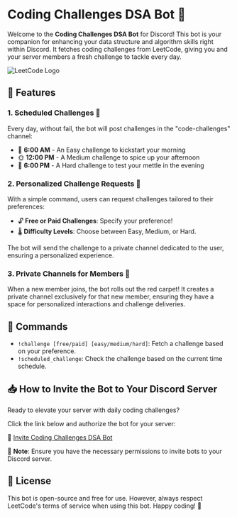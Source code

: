 # Coding Challenges DSA Bot 🤖

Welcome to the **Coding Challenges DSA Bot** for Discord! This bot is your companion for enhancing your data structure and algorithm skills right within Discord. It fetches coding challenges from LeetCode, giving you and your server members a fresh challenge to tackle every day.

![LeetCode Logo](https://leetcode.com/static/images/LeetCode_Sharing.png)

## 🌟 Features

### 1. Scheduled Challenges 📆
Every day, without fail, the bot will post challenges in the "code-challenges" channel:
   - 🌅 **6:00 AM** - An Easy challenge to kickstart your morning
   - 🌞 **12:00 PM** - A Medium challenge to spice up your afternoon
   - 🌙 **6:00 PM** - A Hard challenge to test your mettle in the evening

### 2. Personalized Challenge Requests 🎯
With a simple command, users can request challenges tailored to their preferences:
   - 🔓 **Free or Paid Challenges**: Specify your preference!
   - 🌡️ **Difficulty Levels**: Choose between Easy, Medium, or Hard.

The bot will send the challenge to a private channel dedicated to the user, ensuring a personalized experience.

### 3. Private Channels for Members 🚪
When a new member joins, the bot rolls out the red carpet! It creates a private channel exclusively for that new member, ensuring they have a space for personalized interactions and challenge deliveries.

## 📜 Commands

- `!challenge [free/paid] [easy/medium/hard]`: Fetch a challenge based on your preference.
- `!scheduled_challenge`: Check the challenge based on the current time schedule.

## 📥 How to Invite the Bot to Your Discord Server

Ready to elevate your server with daily coding challenges? 

Click the link below and authorize the bot for your server:

🔗 [Invite Coding Challenges DSA Bot](https://discord.com/api/oauth2/authorize?client_id=1139507348952600626&permissions=67600&scope=bot)

🚨 **Note**: Ensure you have the necessary permissions to invite bots to your Discord server.

## 📝 License

This bot is open-source and free for use. However, always respect LeetCode's terms of service when using this bot. Happy coding! 🚀
